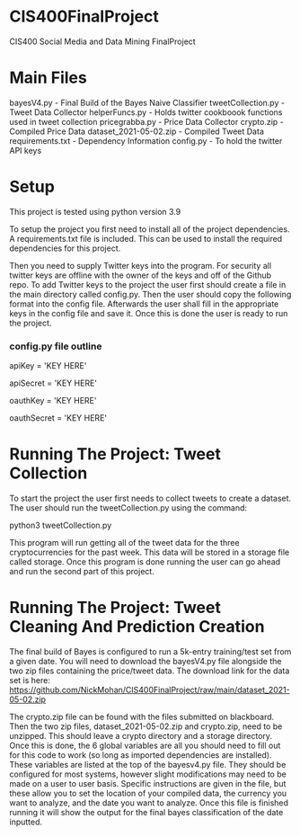 # CIS400FinalProject
CIS400 Social Media and Data Mining FinalProject

# Main Files
bayesV4.py - Final Build of the Bayes Naive Classifier
tweetCollection.py - Tweet Data Collector
helperFuncs.py - Holds twitter cookboook functions used in tweet collection
pricegrabba.py - Price Data Collector
crypto.zip - Compiled Price Data
dataset_2021-05-02.zip - Compiled Tweet Data
requirements.txt - Dependency Information
config.py - To hold the twitter API keys

# Setup
This project is tested using python version 3.9

To setup the project you first need to install all of the project dependencies. A requirements.txt file is included. This
can be used to install the required dependencies for this project.

Then you need to supply Twitter keys into the program. For security all twitter keys
are offline with the owner of the keys and off of the Github repo. To add Twitter keys to the project the user
first should create a file in the main directory called config.py. Then the user should copy the following
format into the config file. Afterwards the user shall fill in the appropriate keys in the config file and
save it. Once this is done the user is ready to run the project.

### config.py file outline
apiKey = 'KEY HERE'

apiSecret = 'KEY HERE'

oauthKey = 'KEY HERE'

oauthSecret = 'KEY HERE'


# Running The Project: Tweet Collection
To start the project the user first needs to collect tweets to create a dataset. The user should run the tweetCollection.py using the command:

python3 tweetCollection.py

This program will run getting all of the tweet data for the three cryptocurrencies for the past week. This data will be stored in a storage file called storage. Once this program is done running the user can go ahead and run the second part of this project.

# Running The Project: Tweet Cleaning And Prediction Creation
The final build of Bayes is configured to run a 5k-entry training/test set from a given date. You will need to download the bayesV4.py file alongside the two zip files containing the price/tweet data. The download link for the data set is here:
https://github.com/NickMohan/CIS400FinalProject/raw/main/dataset_2021-05-02.zip

The crypto.zip file can be found with the files submitted on blackboard.
Then the two zip files, dataset_2021-05-02.zip and crypto.zip, need to be unzipped. This should leave a crypto directory and a storage directory. Once this is done, the 6 global variables are all you should need to fill out for this code to work (so long as imported dependencies are installed). These variables are listed at the top of the bayesv4.py file. They should be configured for most systems, however slight modifications may need to be made on a user to user basis. Specific instructions are given in the file, but these allow you to set the location of your compiled data, the currency you want to analyze, and the date you want to analyze. Once this file is finished running it will show the output for the final bayes classification of the date inputted.

